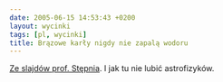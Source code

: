 ```yaml
---
date: 2005-06-15 14:53:43 +0200
layout: wycinki
tags: [pl, wycinki]
title: Brązowe karły nigdy nie zapalą wodoru
---
```


[Ze slajdów prof. Stępnia](wycinki/obafgkm.png 'OBAFGKM'). I jak tu nie lubić astrofizyków.
